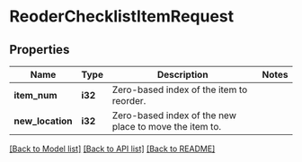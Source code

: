 # ReoderChecklistItemRequest

## Properties

Name | Type | Description | Notes
------------ | ------------- | ------------- | -------------
**item_num** | **i32** | Zero-based index of the item to reorder. | 
**new_location** | **i32** | Zero-based index of the new place to move the item to. | 

[[Back to Model list]](../README.md#documentation-for-models) [[Back to API list]](../README.md#documentation-for-api-endpoints) [[Back to README]](../README.md)


